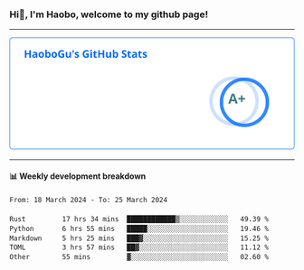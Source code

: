 <!--<h2 align="center"> Hi👋, I'm Haobo, welcome to my github page! </h2>-->
### Hi👋, I'm Haobo, welcome to my github page!
-------

<img href="https://github.com/HaoboGu" src="assets/stats.svg" alt="github stats" /> 

-------

#### 📊 **Weekly development breakdown**
<!--START_SECTION:waka-->

```txt
From: 18 March 2024 - To: 25 March 2024

Rust         17 hrs 34 mins  ████████████▒░░░░░░░░░░░░   49.39 %
Python       6 hrs 55 mins   █████░░░░░░░░░░░░░░░░░░░░   19.46 %
Markdown     5 hrs 25 mins   ███▓░░░░░░░░░░░░░░░░░░░░░   15.25 %
TOML         3 hrs 57 mins   ██▓░░░░░░░░░░░░░░░░░░░░░░   11.12 %
Other        55 mins         ▓░░░░░░░░░░░░░░░░░░░░░░░░   02.60 %
```

<!--END_SECTION:waka-->
<!--
backup url: https://github-readme-status-dusky-ten.vercel.app/api?username=HaoboGu&count_private=true&show_icons=true&theme=transparent&border_color=2f80ed
-->
<!--
**HaoboGu/HaoboGu** is a ✨ _special_ ✨ repository because its `README.md` (this file) appears on your GitHub profile.

Here are some ideas to get you started:

- 🔭 I’m currently working on AI-assisted programming tools
- 🌱 I’m currently learning ...
- 👯 I’m looking to collaborate on ...
- 🤔 I’m looking for help with ...
- 💬 Ask me about ...
- 📫 How to reach me: ...
- 😄 Pronouns: ...
- ⚡ Fun fact: ...
-->
